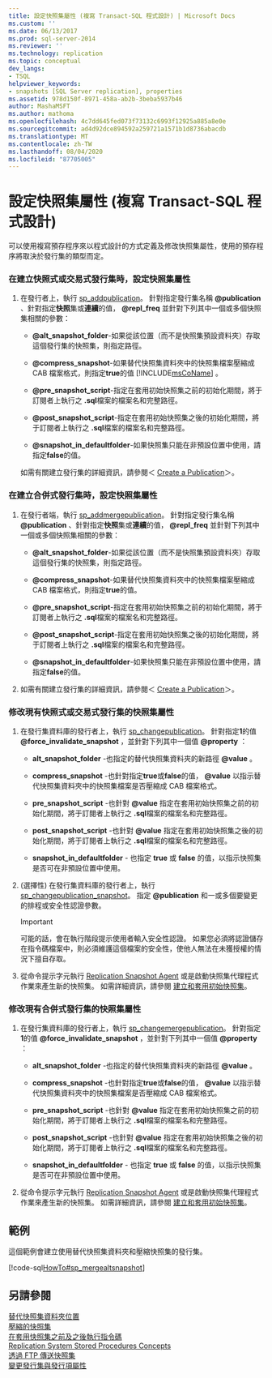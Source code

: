 ```yaml
---
title: 設定快照集屬性 (複寫 Transact-SQL 程式設計) | Microsoft Docs
ms.custom: ''
ms.date: 06/13/2017
ms.prod: sql-server-2014
ms.reviewer: ''
ms.technology: replication
ms.topic: conceptual
dev_langs:
- TSQL
helpviewer_keywords:
- snapshots [SQL Server replication], properties
ms.assetid: 978d150f-8971-458a-ab2b-3beba5937b46
author: MashaMSFT
ms.author: mathoma
ms.openlocfilehash: 4c7dd645fed073f73132c6993f12925a885a8e0e
ms.sourcegitcommit: ad4d92dce894592a259721a1571b1d8736abacdb
ms.translationtype: MT
ms.contentlocale: zh-TW
ms.lasthandoff: 08/04/2020
ms.locfileid: "87705005"
---
```

# <a name="configure-snapshot-properties-replication-transact-sql-programming"></a>設定快照集屬性 (複寫 Transact-SQL 程式設計)
  可以使用複寫預存程序來以程式設計的方式定義及修改快照集屬性，使用的預存程序將取決於發行集的類型而定。  
  
### <a name="to-configure-snapshot-properties-when-creating-a-snapshot-or-transactional-publication"></a>在建立快照式或交易式發行集時，設定快照集屬性  
  
1.  在發行者上，執行 [sp_addpublication](/sql/relational-databases/system-stored-procedures/sp-addpublication-transact-sql)。 針對指定發行集名稱 **@publication** 、針對指定**快照**集或**連續**的值， **@repl_freq** 並針對下列其中一個或多個快照集相關的參數：  
  
    -   **@alt_snapshot_folder**-如果從該位置（而不是快照集預設資料夾）存取這個發行集的快照集，則指定路徑。  
  
    -   **@compress_snapshot**-如果替代快照集資料夾中的快照集檔案壓縮成 CAB 檔案格式，則指定**true**的值 [!INCLUDE[msCoName](../../../includes/msconame-md.md)] 。  
  
    -   **@pre_snapshot_script**-指定在套用初始快照集之前的初始化期間，將于訂閱者上執行之 **.sql**檔案的檔案名和完整路徑。  
  
    -   **@post_snapshot_script**-指定在套用初始快照集之後的初始化期間，將于訂閱者上執行之 **.sql**檔案的檔案名和完整路徑。  
  
    -   **@snapshot_in_defaultfolder**-如果快照集只能在非預設位置中使用，請指定**false**的值。  
  
     如需有關建立發行集的詳細資訊，請參閱＜ [Create a Publication](create-a-publication.md)＞。  
  
### <a name="to-configure-snapshot-properties-when-creating-a-merge-publication"></a>在建立合併式發行集時，設定快照集屬性  
  
1.  在發行者端，執行 [sp_addmergepublication](/sql/relational-databases/system-stored-procedures/sp-addmergepublication-transact-sql)。 針對指定發行集名稱 **@publication** 、針對指定**快照**集或**連續**的值， **@repl_freq** 並針對下列其中一個或多個快照集相關的參數：  
  
    -   **@alt_snapshot_folder**-如果從該位置（而不是快照集預設資料夾）存取這個發行集的快照集，則指定路徑。  
  
    -   **@compress_snapshot**-如果替代快照集資料夾中的快照集檔案壓縮成 CAB 檔案格式，則指定**true**的值。  
  
    -   **@pre_snapshot_script**-指定在套用初始快照集之前的初始化期間，將于訂閱者上執行之 **.sql**檔案的檔案名和完整路徑。  
  
    -   **@post_snapshot_script**-指定在套用初始快照集之後的初始化期間，將于訂閱者上執行之 **.sql**檔案的檔案名和完整路徑。  
  
    -   **@snapshot_in_defaultfolder**-如果快照集只能在非預設位置中使用，請指定**false**的值。  
  
2.  如需有關建立發行集的詳細資訊，請參閱＜ [Create a Publication](create-a-publication.md)＞。  
  
### <a name="to-modify-snapshot-properties-of-an-existing-snapshot-or-transactional-publication"></a>修改現有快照式或交易式發行集的快照集屬性  
  
1.  在發行集資料庫的發行者上，執行 [sp_changepublication](/sql/relational-databases/system-stored-procedures/sp-changepublication-transact-sql)。 針對指定**1**的值 **@force_invalidate_snapshot** ，並針對下列其中一個值 **@property** ：  
  
    -   **alt_snapshot_folder** -也指定的替代快照集資料夾的新路徑 **@value** 。  
  
    -   **compress_snapshot** -也針對指定**true**或**false**的值， **@value** 以指示替代快照集資料夾中的快照集檔案是否壓縮成 CAB 檔案格式。  
  
    -   **pre_snapshot_script** -也針對 **@value** 指定在套用初始快照集之前的初始化期間，將于訂閱者上執行之 **.sql**檔案的檔案名和完整路徑。  
  
    -   **post_snapshot_script** -也針對 **@value** 指定在套用初始快照集之後的初始化期間，將于訂閱者上執行之 **.sql**檔案的檔案名和完整路徑。  
  
    -   **snapshot_in_defaultfolder** - 也指定 **true** 或 **false** 的值，以指示快照集是否可在非預設位置中使用。  
  
2.  (選擇性) 在發行集資料庫的發行者上，執行 [sp_changepublication_snapshot](/sql/relational-databases/system-stored-procedures/sp-changepublication-snapshot-transact-sql)。 指定 **@publication** 和一或多個要變更的排程或安全性認證參數。  
  
    > [!IMPORTANT]  
    >  可能的話，會在執行階段提示使用者輸入安全性認證。 如果您必須將認證儲存在指令碼檔案中，則必須維護這個檔案的安全性，使他人無法在未獲授權的情況下擅自存取。  
  
3.  從命令提示字元執行 [Replication Snapshot Agent](../agents/replication-snapshot-agent.md) 或是啟動快照集代理程式作業來產生新的快照集。 如需詳細資訊，請參閱 [建立和套用初始快照集](../create-and-apply-the-initial-snapshot.md)。  
  
### <a name="to-modify-snapshot-properties-of-an-existing-merge-publication"></a>修改現有合併式發行集的快照集屬性  
  
1.  在發行集資料庫的發行者上，執行 [sp_changemergepublication](/sql/relational-databases/system-stored-procedures/sp-changemergepublication-transact-sql)。 針對指定**1**的值 **@force_invalidate_snapshot** ，並針對下列其中一個值 **@property** ：  
  
    -   **alt_snapshot_folder** -也指定的替代快照集資料夾的新路徑 **@value** 。  
  
    -   **compress_snapshot** -也針對指定**true**或**false**的值， **@value** 以指示替代快照集資料夾中的快照集檔案是否壓縮成 CAB 檔案格式。  
  
    -   **pre_snapshot_script** -也針對 **@value** 指定在套用初始快照集之前的初始化期間，將于訂閱者上執行之 **.sql**檔案的檔案名和完整路徑。  
  
    -   **post_snapshot_script** -也針對 **@value** 指定在套用初始快照集之後的初始化期間，將于訂閱者上執行之 **.sql**檔案的檔案名和完整路徑。  
  
    -   **snapshot_in_defaultfolder** - 也指定 **true** 或 **false** 的值，以指示快照集是否可在非預設位置中使用。  
  
2.  從命令提示字元執行 [Replication Snapshot Agent](../agents/replication-snapshot-agent.md) 或是啟動快照集代理程式作業來產生新的快照集。 如需詳細資訊，請參閱 [建立和套用初始快照集](../create-and-apply-the-initial-snapshot.md)。  
  
## <a name="example"></a>範例  
 這個範例會建立使用替代快照集資料夾和壓縮快照集的發行集。  
  
 [!code-sql[HowTo#sp_mergealtsnapshot](../../../snippets/tsql/SQL15/replication/howto/tsql/createmergepubaltsnapshot.sql#sp_mergealtsnapshot)]  
  
## <a name="see-also"></a>另請參閱  
 [替代快照集資料夾位置](../alternate-snapshot-folder-locations.md)   
 [壓縮的快照集](../compressed-snapshots.md)   
 [在套用快照集之前及之後執行指令碼](../snapshot-options.md#execute-scripts-before-and-after-snapshot-is-applied)   
 [Replication System Stored Procedures Concepts](../concepts/replication-system-stored-procedures-concepts.md)   
 [透過 FTP 傳送快照集](../transfer-snapshots-through-ftp.md)   
 [變更發行集與發行項屬性](change-publication-and-article-properties.md)  
  
  

